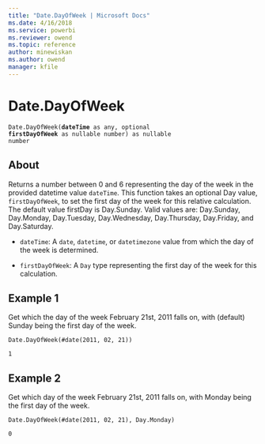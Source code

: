 ```yaml
---
title: "Date.DayOfWeek | Microsoft Docs"
ms.date: 4/16/2018
ms.service: powerbi
ms.reviewer: owend
ms.topic: reference
author: minewiskan
ms.author: owend
manager: kfile
---
```

# Date.DayOfWeek

<code>Date.DayOfWeek(**dateTime** as any, optional **firstDayOfWeek** as nullable number) as nullable number</code>

## About

Returns a number between 0 and 6 representing the day of the week in the provided datetime value <code>dateTime</code>. This function takes an optional Day value, <code>firstDayOfWeek</code>, to set the first day of the week for this relative calculation. The default value firstDay is Day.Sunday. Valid values are: Day.Sunday, Day.Monday, Day.Tuesday, Day.Wednesday, Day.Thursday, Day.Friday, and Day.Saturday. 

* <code>dateTime</code>: A <code>date</code>, <code>datetime</code>, or <code>datetimezone</code> value from which the day of the week is determined.
 
* <code>firstDayOfWeek</code>: A <code>Day</code> type representing the first day of the week for this calculation.

## Example 1
Get which the day of the week February 21st, 2011 falls on, with (default) Sunday being the first day of the week.

<code>Date.DayOfWeek(#date(2011, 02, 21))</code>

<code>1</code>

## Example 2
Get which day of the week February 21st, 2011 falls on, with Monday being the first day of the week.

<code>Date.DayOfWeek(#date(2011, 02, 21), Day.Monday)</code>

<code>0</code>